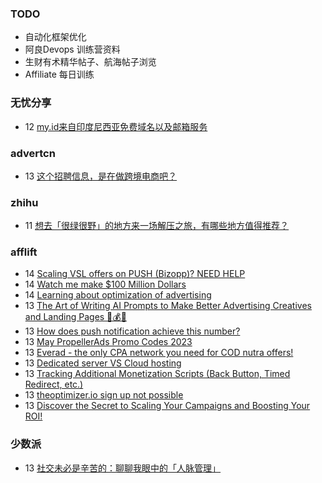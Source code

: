### TODO
-  自动化框架优化
-  阿良Devops 训练营资料
-  生财有术精华帖子、航海帖子浏览
-  Affiliate 每日训练

### 无忧分享
<!-- ruyo:START -->
-  12 [my.id来自印度尼西亚免费域名以及邮箱服务](https://51.ruyo.net/18376.html)<!-- ruyo:END -->

### advertcn
<!-- advertcn:START -->
-  13 [这个招聘信息，是在做跨境电商吧？](https://www.advertcn.com/forum.php?mod=viewthread&tid=110356)<!-- advertcn:END -->

### zhihu
<!-- zhihu:START -->
-  11 [想去「很绿很野」的地方来一场解压之旅，有哪些地方值得推荐？](http://www.zhihu.com/question/599400298/answer/3022509421?utm_campaign=rss&utm_medium=rss&utm_source=rss&utm_content=title)<!-- zhihu:END -->

### afflift
<!-- afflift:START -->
-  14 [Scaling VSL offers on PUSH &lpar;Bizopp&rpar;? NEED HELP](https://afflift.com/f/threads/scaling-vsl-offers-on-push-bizopp-need-help.10928/)
-  14 [Watch me make $100 Million Dollars](https://afflift.com/f/threads/watch-me-make-100-million-dollars.10915/)
-  14 [Learning about optimization of advertising](https://afflift.com/f/threads/learning-about-optimization-of-advertising.10927/)
-  13 [The Art of Writing AI Prompts to Make Better Advertising Creatives and Landing Pages 🚀💰🤖](https://afflift.com/f/threads/the-art-of-writing-ai-prompts-to-make-better-advertising-creatives-and-landing-pages-%F0%9F%9A%80%F0%9F%92%B0%F0%9F%A4%96.10728/)
-  13 [How does push notification achieve this number?](https://afflift.com/f/threads/how-does-push-notification-achieve-this-number.10924/)
-  13 [May PropellerAds Promo Codes 2023](https://afflift.com/f/threads/may-propellerads-promo-codes-2023.10871/)
-  13 [Everad - the only CPA network you need for COD nutra offers!](https://afflift.com/f/threads/everad-the-only-cpa-network-you-need-for-cod-nutra-offers.7700/)
-  13 [Dedicated server VS Cloud hosting](https://afflift.com/f/threads/dedicated-server-vs-cloud-hosting.10902/)
-  13 [Tracking Additional Monetization Scripts &lpar;Back Button, Timed Redirect, etc.&rpar;](https://afflift.com/f/threads/tracking-additional-monetization-scripts-back-button-timed-redirect-etc.5121/)
-  13 [theoptimizer.io sign up not possible](https://afflift.com/f/threads/theoptimizer-io-sign-up-not-possible.10911/)
-  13 [Discover the Secret to Scaling Your Campaigns and Boosting Your ROI!](https://afflift.com/f/threads/discover-the-secret-to-scaling-your-campaigns-and-boosting-your-roi.10923/)<!-- afflift:END -->

### 少数派
<!-- sspai:START -->
-  13 [社交未必是辛苦的：聊聊我眼中的「人脉管理」](https://sspai.com/post/79780)<!-- sspai:END -->
